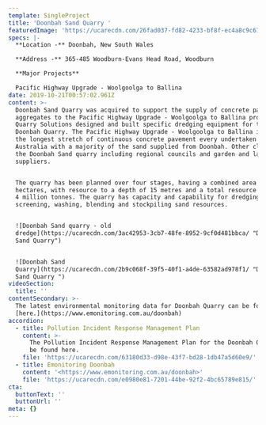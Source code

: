 ```yaml
---
template: SingleProject
title: 'Doonbah Sand Quarry '
featuredImage: 'https://ucarecdn.com/26fad037-fd82-4233-bf8f-ec4a8c9c6723/'
specs: |-
  **Location -** Doonbah, New South Wales 

  **Address -** 365-485 Woodburn-Evans Head Road, Woodburn 

  **Major Projects**

  Pacific Highway Upgrade - Woolgoolga to Ballina
date: 2019-10-21T00:57:02.961Z
content: >-
  Doonbah Sand Quarry was acquired to support the supply of concrete paving
  aggregates to the Pacific Highway Upgrade - Woolgoolga to Ballina project.
  Quarry Solutions designed and built specific dredging equipment for the
  Doonbah Quarry. The Pacific Highway Upgrade - Woolgoolga to Ballina involved
  the longest stretch of continuous concrete pavement every undertaken in
  Australia with a majority of the sand supplied from Doonbah. Other clients for
  the Doonbah Sand quarry including regional councils and garden and landscaping
  suppliers. 


  The quarry has been planned over four stages, having a combined area of 18.3
  hectares, with resource to a depth of 15 metres and a total resource of around
  4 million tonnes. The quarry has capacity and capability for dredging,
  screening, washing, blending and stockpiling sand resources.


  ![Doonbah Sand quarry - old
  dredge](https://ucarecdn.com/3ac42953-3cb7-48fe-8952-9cf0d481bbca/ "Doonbah
  Sand Quarry")


  ![Doonbah Sand
  Quarry](https://ucarecdn.com/2b9c068f-39f5-40f1-a4de-63582ad978f1/ "Doonbah
  Sand Quarry ")
videoSection:
  title: ''
contentSecondary: >-
  The latest environmental monitoring data for Doonbah Quarry can be found
  [here.](https://www.emonitoring.com.au/doonbah)
accordion:
  - title: Pollution Incident Response Management Plan
    content: >-
      The Pollution Incident Response Management Plan for the Doonbah Quarry can
      be found here.
    file: 'https://ucarecdn.com/63180d33-d98e-43f7-bd28-1db47a5d60e9/'
  - title: Emonitoring Doonbah
    content: '<https://www.emonitoring.com.au/doonbah>'
    file: 'https://ucarecdn.com/e0980e81-7201-44be-92f2-4bc65789e815/'
cta:
  buttonText: ''
  buttonUrl: ''
meta: {}
---
```


